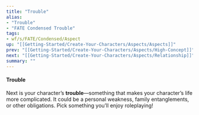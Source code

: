 ```yaml
---
title: "Trouble"
alias:
- "Trouble"
- "FATE Condensed Trouble"
tags:
- wf/s/FATE/Condensed/Aspect
up: "[[Getting-Started/Create-Your-Characters/Aspects/Aspects]]"
prev: "[[Getting-Started/Create-Your-Characters/Aspects/High-Concept]]"
next: "[[Getting-Started/Create-Your-Characters/Aspects/Relationship]]"
summary: ""
---
```

#### Trouble

Next is your character’s **trouble**—something that makes your character’s life more complicated. It could be a personal weakness, family entanglements, or other obligations. Pick something you’ll enjoy roleplaying!